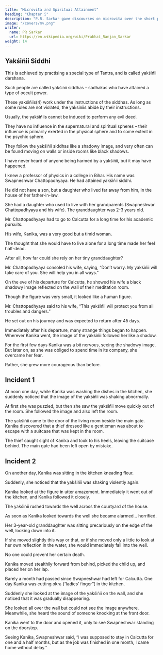 ```yaml
---
title: "Microvita and Spiritual Attainment"
heading: "Chapter 5"
description: "P.R. Sarkar gave discourses on microvita over the short period of two and a half years from December 1986 to June 1989 at the very end of His life."
image: "/covers/mv.png"
writer:
  name: PR Sarkar
  url: https://en.wikipedia.org/wiki/Prabhat_Ranjan_Sarkar
weight: 14
---
```



<!-- Khamúrtti.(1) Kha + múrtti = khamúrtti. 

Khamúrtti literally means “image in space”. 

Since ancient times, rśis, sages, yogis, and spiritual aspirants have sometimes seen a kind of luminous body or disembodied soul, by the divine grace of Parama Puruśa. 

These luminous bodies assist spiritual aspirants in all possible ways.

Only spiritual aspirants are able to see these luminous bodies through the grace of Parama Puruśa. Though they are visible to the naked eye, they cannot be photographed. 

Spiritual aspirants can speak to these luminous bodies and get answers to their questions. 

While the words of a spiritual aspirant may be recorded on a tape recorder, the answers given by the luminous bodies cannot be recorded. 

If a spiritual aspirant asks them for any mundane object, they may or may not grant the request. If they do grant the request, they do so only once. After that they will never come within that person’s sight again.

If a spiritual aspirant asks for something spiritual, one may get it either directly or through the siddhas. 

Siddhas are a category of microvita(2) which are very helpful to spiritual aspirants.  -->

<!-- I have already told you about the different categories of devayonis or microvita, and in that connection I have said something about siddhas.  -->
<!-- 
Yogis and spiritual aspirants say that sometimes during their sádhaná they see siddhas and receive direct help from them.

People see khamúrttis due to the grace of Parama Puruśa. 

But the guru cautions them that they should never ask for any object of enjoyment or any mundane object from a khamúrtti. 

If people want objects of enjoyment, they will find themselves caught in the insidious snare of enjoyment.


## Chaya Purusa

**One should not confuse khamúrtti with cháyá puruśa.** 

Cháyá Puruśa is a mere game of light and shade. If someone gazes intently on a dazzling white object and then looks at a dimly-lit object, one will only see a shadow. 

This shadow is called cháyá puruśa. 

If you look towards the sun for a while and then look at another part of the sky, you will see a kind of shadow. 

Similarly, if you look at the flame of a burning lamp for some time and then look at a source of dim light, you are sure to see a kind of shadow.

In ancient times, people who practised hypnotism(3) would see cháyá puruśa at night with the help of the moon, or with the help of a burning lamp (fueled by ghee) on new-moon nights. 

With their vision fixed on the cháyá puruśa, they would gradually become conversant with the science of hypnotism. 

Since olden times, the practice of Avidyá Tantra and the science of hypnotism have been well known in India and China. 

In modern times, the science of hypnotism was used to cure disease by Dr. Mesmer, a [European] physician. 

Since then, curing diseases by the science of hypnotism has been called “mesmerism”, after him. 

This is why Cháyá puruśa as used in hypnotism or mesmerism is only a game of light and shade.

A khamúrtti, however, is a thoroughly spiritual vision. 

Cháyá puruśa is a mere image of a shadow, whereas khamúrtti is an image of bright effulgence. 

If any of you have had a chance to see such a khamúrtti or are still seeing one on any occasion due to the grace of the guru, you should not pray for any mundane object or for any finite object of enjoyment from these khamúrttis.

There is yet another kind of shadowy appearance unrelated to khamúrtti.  -->


## Yakśińii Siddhi

This is achieved by practising a special type of Tantra, and is called yakśińii darshana.

Such people are called yakśińii siddhas – sádhakas who have attained a type of occult power. 

These yakśińiis(4) work under the instructions of the siddhas. As long as some rules are not violated, the yaksiniis abide by their instructions. 

Usually, the yakśińiis cannot be induced to perform any evil deed. 

They have no influence in the supernatural and spiritual spheres – their influence is primarily exerted in the physical sphere and to some extent in the psychic sphere. 

They follow the yakśińii siddhas like a shadowy image, and very often can be found moving on walls or inside rooms like black shadows. 

I have never heard of anyone being harmed by a yakśińii, but it may have happened.

I knew a professor of physics in a college in Bihar. His name was Swapneshwar Chattopadhyaya. He had attained yakśińii siddhi. 

He did not have a son, but a daughter who lived far away from him, in the house of her father-in-law. 

She had a daughter who used to live with her grandparents (Swapneshwar Chattopadhyaya and his wife). The granddaughter was 2-3 years old.

Mr. Chattopadhyaya had to go to Calcutta for a long time for his academic pursuits. 

His wife, Kanika, was a very good but a timid woman. 

The thought that she would have to live alone for a long time made her feel half-dead. 

After all, how far could she rely on her tiny granddaughter? 

Mr. Chattopadhyaya consoled his wife, saying, “Don’t worry. My yakśińii will take care of you. She will help you in all ways.” 

On the eve of his departure for Calcutta, he showed his wife a black shadowy image reflected on the wall of their meditation room. 

Though the figure was very small, it looked like a human figure. 

Mr. Chattopadhyaya said to his wife, “This yakśińii will protect you from all troubles and dangers.”

He set out on his journey and was expected to return after 45 days. 

Immediately after his departure, many strange things began to happen. Wherever Kanika went, the image of the yakśińii followed her like a shadow. 

For the first few days Kanika was a bit nervous, seeing the shadowy image. But later on, as she was obliged to spend time in its company, she overcame her fear. 

Rather, she grew more courageous than before.


## Incident 1

At noon one day, while Kanika was washing the dishes in the kitchen, she suddenly noticed that the image of the yakśińii was shaking abnormally. 

At first she was puzzled, but then she saw the yakśińii move quickly out of the room. She followed the image and also left the room. 

The yakśińii came to the door of the living room beside the main gate. Kanika discovered that a thief dressed like a gentleman was about to escape with a suitcase that was kept in the room. 

The thief caught sight of Kanika and took to his heels, leaving the suitcase behind. The main gate had been left open by mistake.


## Incident 2

On another day, Kanika was sitting in the kitchen kneading flour. 

Suddenly, she noticed that the yakśińii was shaking violently again. 

Kanika looked at the figure in utter amazement. Immediately it went out of the kitchen, and Kanika followed it closely. 

The yakśińii rushed towards the well across the courtyard of the house. 

As soon as Kanika looked towards the well she became alarmed… horrified. 

Her 3-year-old granddaughter was sitting precariously on the edge of the well, looking down into it. 

If she moved slightly this way or that, or if she moved only a little to look at her own reflection in the water, she would immediately fall into the well. 

No one could prevent her certain death. 

Kanika moved stealthily forward from behind, picked the child up, and placed her on her lap.

Barely a month had passed since Swapneshwar had left for Calcutta. One day Kanika was cutting okra (“ladies’ finger”) in the kitchen. 

Suddenly she looked at the image of the yakśińii on the wall, and she noticed that it was gradually disappearing. 

She looked all over the wall but could not see the image anywhere. Meanwhile, she heard the sound of someone knocking at the front door. 

Kanika went to the door and opened it, only to see Swapneshwar standing on the doorstep. 

Seeing Kanika, Swapneshwar said, “I was supposed to stay in Calcutta for one and a half months, but as the job was finished in one month, I came home without delay.”

<!-- I am narrating what little information I have about yakśińiis.  -->

